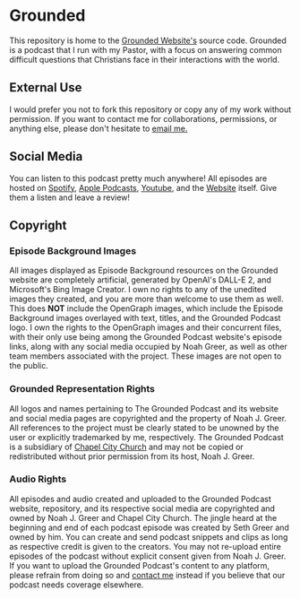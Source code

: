 # Grounded
This repository is home to the [Grounded Website's](https://thegroundedpodcast.com/) source code. Grounded is a podcast that I run with my Pastor, with a focus on answering common difficult questions that Christians face in their interactions with the world.

## External Use
I would prefer you not to fork this repository or copy any of my work without permission. If you want to contact me for collaborations, permissions, or anything else, please don't hesitate to [email me.](mailto:noahjgreer@gmail.com)

## Social Media
You can listen to this podcast pretty much anywhere! All episodes are hosted on [Spotify](https://open.spotify.com/show/2AGB5qVXBus9Jwv0cMc3vZ), [Apple Podcasts](https://podcasts.apple.com/us/podcast/grounded/id1647718821), [Youtube](https://www.youtube.com/channel/UCRVmMSvZfpuXiReda8MmCrg), and the [Website](https://thegroundedpodcast.com/) itself. Give them a listen and leave a review!

## Copyright
### Episode Background Images
All images displayed as Episode Background resources on the Grounded website are completely artificial, generated by OpenAI's DALL-E 2, and Microsoft's Bing Image Creator. I own no rights to any of the unedited images they created, and you are more than welcome to use them as well. This does **NOT** include the OpenGraph images, which include the Episode Background images overlayed with text, titles, and the Grounded Podcast logo. I own the rights to the OpenGraph images and their concurrent files, with their only use being among the Grounded Podcast website's episode links, along with any social media occupied by Noah Greer, as well as other team members associated with the project. These images are not open to the public. 
### Grounded Representation Rights
All logos and names pertaining to The Grounded Podcast and its website and social media pages are copyrighted and the property of Noah J. Greer. All references to the project must be clearly stated to be unowned by the user or explicitly trademarked by me, respectively. The Grounded Podcast is a subsidiary of [Chapel City Church](https://chapelcity.church) and may not be copied or redistributed without prior permission from its host, Noah J. Greer.
### Audio Rights
All episodes and audio created and uploaded to the Grounded Podcast website, repository, and its respective social media are copyrighted and owned by Noah J. Greer and Chapel City Church. The jingle heard at the beginning and end of each podcast episode was created by Seth Greer and owned by him. You can create and send podcast snippets and clips as long as respective credit is given to the creators. You may not re-upload entire episodes of the podcast without explicit consent given from Noah J. Greer. If you want to upload the Grounded Podcast's content to any platform, please refrain from doing so and [contact me](mailto:noahjgreer@gmail.com) instead if you believe that our podcast needs coverage elsewhere.

